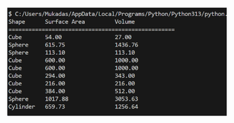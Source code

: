 ![images](https://github.com/mukadasadylbekova/ninth_project/blob/main/images/Screenshot%202025-04-29%20145506.png)

